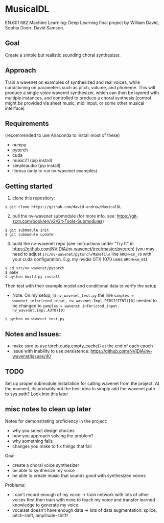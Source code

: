 # MusicalDL
EN.601.682 Machine Learning: Deep Learning final project by William David, Sophia Doerr, David Samson. 

## Goal
Create a simple but realistic sounding choral synthesizer.

## Approach
Train a wavenet on examples of synthesized and real voices, while conditioning on parameters such as pitch, volume, and phoneme. This will produce a single voice wavenet synthesizer, which can then be layered with multiple instances, and controlled to produce a choral synthesis (control might be provided via sheet music, midi input, or some other musical interface)

## Requirements
(recommended to use Anaconda to install most of these)
- numpy
- pytorch
- cuda
- music21		(pip install)
- simpleaudio 	(pip install)
- librosa 		(only to run nv-wavenet examples)


## Getting started
1. clone this repository:

```
$ git clone https://github.com/david-andrew/MusicalDL
```

2. pull the nv-wavenet submodule (for more info, see: https://git-scm.com/book/en/v2/Git-Tools-Submodules)

```
$ git submodule init
$ git submodule update
```

3. build the nv-wavenet repo (see instructions under "Try It" in https://github.com/NVIDIA/nv-wavenet/tree/master/pytorch)
(you may need to adjust `src/nv-wavenet/pytorch/Makefile` line `ARCH=sm_70` with your cuda configuration. E.g. my nvidia GTX 1070 uses `ARCH=sm_61`)

```
$ cd src/nv_wavenet/pytorch
$ make
$ python build.py install
```

Then test with their example model and conditional data to verify the setup.
- Note: On my setup, in `nv_wavenet_test.py` the line `samples = wavenet.infer(cond_input, nv_wavenet.Impl.PERSISTENT)[0]` needed to be changed to `samples = wavenet.infer(cond_input, nv_wavenet.Impl.AUTO)[0]`

```
$ python nv_wavenet_test.py 
```


## Notes and Issues:
- make sure to use torch.cuda.empty_cache() at the end of each epoch
- Issue with inability to use persistence: https://github.com/NVIDIA/nv-wavenet/issues/40


## TODO
Set up proper submodule installation for calling wavenet from the project. At the moment, its probably not the best idea to simply add the wavenet path to sys.path? Look into this later


## misc notes to clean up later
Notes for demonstrating proficiency in the project:
- why you select design choices
- how you approach solving the problem?
- why something fails
- changes you make to fix things that fail

Goal:
- create a choral voice synthesizer
- be able to synthesize my voice
- be able to create music that sounds good with synthesized voices

Problems:
- I can't record enough of my voice -> train network with lots of other voices first then train with mine to teach my voice and transfer learned knowledge to generate my voice
- vocalset doesn't have enough data -> lots of data augmentation: splice, pitch-shift, amplitude-shift?